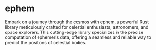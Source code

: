 # ephem
Embark on a journey through the cosmos with ephem, a powerful Rust library meticulously crafted for celestial enthusiasts, astronomers, and space explorers. This cutting-edge library specializes in the precise computation of ephemeris data, offering a seamless and reliable way to predict the positions of celestial bodies.
